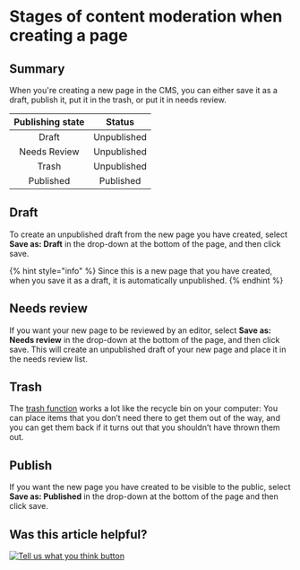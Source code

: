 # Stages of content moderation when creating a page

## Summary

When you're creating a new page in the CMS, you can either save it as a draft, publish it, put it in the trash, or put it in needs review.

| Publishing state | Status |
| :---: | :---: |
| Draft | Unpublished |
| Needs Review | Unpublished |
| Trash | Unpublished |
| Published | Published |

## Draft

To create an unpublished draft from the new page you have created, select **Save as: Draft** in the drop-down at the bottom of the page, and then click save.

{% hint style="info" %}
Since this is a new page that you have created, when you save it as a draft, it is automatically unpublished. 
{% endhint %}

## Needs review

If you want your new page to be reviewed by an editor, select **Save as: Needs review** in the drop-down at the bottom of the page, and then click save. This will create an unpublished draft of your new page and place it in the needs review list.

## Trash

The [trash function]() works a lot like the recycle bin on your computer: You can place items that you don’t need there to get them out of the way, and you can get them back if it turns out that you shouldn’t have thrown them out.

## Publish

If you want the new page you have created to be visible to the public, select **Save as: Published** in the drop-down at the bottom of the page and then click save.

## Was this article helpful?

[![Tell us what you think button](https://blobscdn.gitbook.com/v0/b/gitbook-28427.appspot.com/o/assets%2F-LJ04qJGAHkvdE13BfdG%2F-LSz77NBAwnSNpMPT3df%2F-LSz7xSmyKXltd4avaCt%2FKB%20survey%20button%20POC%202.png?alt=media&token=8d071cab-8b95-48a3-a332-13e3fc8d9f96)](https://massgov.formstack.com/forms/mass_gov_knowledge_base_feedback?article=stages-content-moderation-when-creating-a-page)


